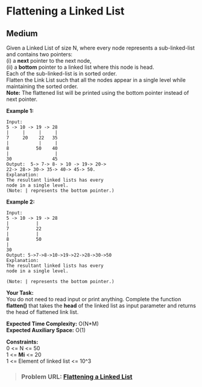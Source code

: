 # **Flattening a Linked List**

## **Medium**

Given a Linked List of size N, where every node represents a sub-linked-list and contains two pointers:  
(i) a **next** pointer to the next node,  
(ii) a **bottom** pointer to a linked list where this node is head.  
Each of the sub-linked-list is in sorted order.  
Flatten the Link List such that all the nodes appear in a single level while maintaining the sorted order.   
**Note:** The flattened list will be printed using the bottom pointer instead of next pointer.

**Example 1:**

```
Input:
5 -> 10 -> 19 -> 28
|     |     |     | 
7     20    22   35
|           |     | 
8          50    40
|                 | 
30               45
Output:  5-> 7-> 8- > 10 -> 19-> 20->
22-> 28-> 30-> 35-> 40-> 45-> 50.
Explanation:
The resultant linked lists has every 
node in a single level.
(Note: | represents the bottom pointer.)
```

**Example 2:**

```
Input:
5 -> 10 -> 19 -> 28
|          |                
7          22   
|          |                 
8          50 
|                           
30              
Output: 5->7->8->10->19->22->28->30->50
Explanation:
The resultant linked lists has every
node in a single level.

(Note: | represents the bottom pointer.)
```

**Your Task:**  
You do not need to read input or print anything. Complete the function **flatten()** that takes the **head** of the linked list as input parameter and returns the head of flattened link list.

**Expected Time Complexity:** O(N\*M)  
**Expected Auxiliary Space:** O(1)

**Constraints:**  
0 &lt;= N &lt;= 50  
1 &lt;= **Mi** &lt;= 20  
1 &lt;= Element of linked list &lt;= 10^3

> ### **Problem URL: [Flattening a Linked List](https://practice.geeksforgeeks.org/problems/da62a798bca208c7a678c133569c3dc7f5b73500/1)**